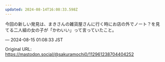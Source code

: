 ```yaml
---
updated: 2024-08-14T16:08:33.598Z
---
```


<p>今回の新しい発見は、まきさんの雑貨屋さんに行く時にお店の外でノート？を見てる二人組の女の子が「かわいい」って言っていたこと。</p>

&mdash; 2024-08-15 01:08:33 JST

Original URL: https://mastodon.social/@sakuramochi0/112961238704404252
